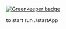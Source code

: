 
[![Greenkeeper badge](https://badges.greenkeeper.io/adamchenwei/appercut.svg)](https://greenkeeper.io/)

to start run
./startApp